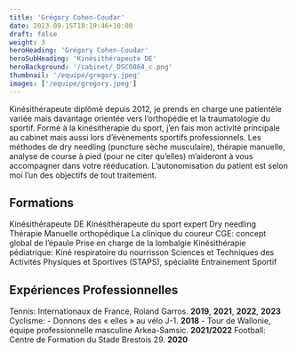 ```yaml
---
title: 'Grégory Cohen-Coudar'
date: 2023-09-15T18:19:46+10:00
draft: false
weight: 3
heroHeading: 'Grégory Cohen-Coudar'
heroSubHeading: 'Kinésithérapeute DE'
heroBackground: '/cabinet/_DSC0864_c.png'
thumbnail: '/equipe/gregory.jpeg'
images: ['/equipe/gregory.jpeg']
---
```


Kinésithérapeute diplômé depuis 2012, je prends en charge une patientèle variée mais davantage orientée vers l’orthopédie et la traumatologie du sportif. Formé à la kinésithérapie du sport, j’en fais mon activité principale au cabinet mais aussi lors d’évènements sportifs professionnels. Les méthodes de dry needling (puncture sèche musculaire), thérapie manuelle, analyse de course à pied (pour ne citer qu’elles) m’aideront à vous accompagner dans votre rééducation. L’autonomisation du patient est selon moi l’un des objectifs de tout traitement. 

## Formations
Kinésithérapeute DE
Kinésithérapeute du sport expert
Dry needling
Thérapie Manuelle orthopédique
La clinique du coureur
CGE: concept global de l’épaule
Prise en charge de la lombalgie
Kinésithérapie pédiatrique: Kiné respiratoire du nourrisson
Sciences et Techniques des Activités Physiques et Sportives (STAPS), spécialité Entrainement Sportif

## Expériences Professionnelles
Tennis: Internationaux de France, Roland Garros. **2019**, **2021**, **2022**, **2023**
Cyclisme:  - Donnons des « elles » au vélo J-1. **2018**
                  - Tour de Wallonie, équipe professionnelle masculine Arkea-Samsic. **2021/2022** 
Football: Centre de Formation du Stade Brestois 29. **2020**

